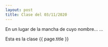 ```yaml
---
layout: post
title: Clase del 03/11/2020
---
```


En un lugar de la mancha de cuyo nombre...
...

Esta es la clase {{ page.title }}
